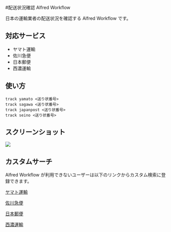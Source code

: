 #配送状況確認 Alfred Workflow

日本の運輸業者の配送状況を確認する Alfred Workflow です。


## 対応サービス

- ヤマト運輸
- 佐川急便
- 日本郵便
- 西濃運輸


## 使い方


```
track yamato <送り状番号>
track sagawa <送り状番号>
track japanpost <送り状番号>
track seino <送り状番号>
```

## スクリーンショット

![](https://raw.github.com/wwwcfe/alfred-jp-track/master/screenshot.png)


## カスタムサーチ

Alfred Workflow が利用できないユーザーは以下のリンクからカスタム検索に登録できます。

[ヤマト運輸](alfred://customsearch/%E3%82%AF%E3%83%AD%E3%83%8D%E3%82%B3%E3%83%A4%E3%83%9E%E3%83%88/track%20yamato/utf8/noplus/http://jizen.kuronekoyamato.co.jp/jizen/servlet/crjz.b.NQ0010?id={query})

[佐川急便](alfred://customsearch/%E4%BD%90%E5%B7%9D%E6%80%A5%E4%BE%BF/track%20sagawa/utf8/noplus/http://k2k.sagawa-exp.co.jp/p/web/okurijosearch.do?okurijoNo={query})

[日本郵便](alfred://customsearch/%E6%97%A5%E6%9C%AC%E9%83%B5%E4%BE%BF/track%20japanpost/utf8/noplus/https://trackings.post.japanpost.jp/services/srv/search/?search.x=1&search.y=1&requestNo1={query})

[西濃運輸](alfred://customsearch/%E8%A5%BF%E6%BF%83%E9%81%8B%E8%BC%B8%20%28%E3%82%AB%E3%83%B3%E3%82%AC%E3%83%AB%E3%83%BC%E4%BE%BF%29/track%20seino/utf8/noplus/https://track.seino.co.jp/cgi-bin/gnpquery.pgm?GNPNO1={query})


